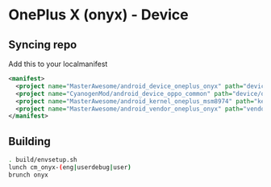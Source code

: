 # OnePlus X (onyx) - Device

## Syncing repo
Add this to your localmanifest
```xml
<manifest>
  <project name="MasterAwesome/android_device_oneplus_onyx" path="device/oneplus/onyx" remote="github" revision="master"/>
  <project name="CyanogenMod/android_device_oppo_common" path="device/oppo/common" remote="github" />
  <project name="MasterAwesome/android_kernel_oneplus_msm8974" path="kernel/oneplus/msm8974" remote="github" revision="5.1.1" />
  <project name="MasterAwesome/android_vendor_oneplus_onyx" path="vendor/oneplus/onyx" remote="github" revision="master" />
</manifest>
```

## Building
```bash
. build/envsetup.sh
lunch cm_onyx-(eng|userdebug|user)
brunch onyx
```
